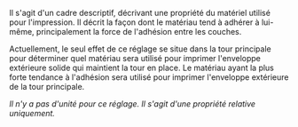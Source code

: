 Il s'agit d'un cadre descriptif, décrivant une propriété du matériel utilisé pour l'impression. Il décrit la façon dont le matériau tend à adhérer à lui-même, principalement la force de l'adhésion entre les couches.

Actuellement, le seul effet de ce réglage se situe dans la tour principale pour déterminer quel matériau sera utilisé pour imprimer l'enveloppe extérieure solide qui maintient la tour en place. Le matériau ayant la plus forte tendance à l'adhésion sera utilisé pour imprimer l'enveloppe extérieure de la tour principale.

*Il n'y a pas d'unité pour ce réglage. Il s'agit d'une propriété relative uniquement.*
